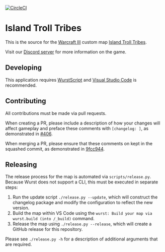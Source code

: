 [![CircleCI](https://circleci.com/gh/island-troll-tribes/island-troll-tribes/tree/master.svg?style=svg)](https://circleci.com/gh/island-troll-tribes/island-troll-tribes/tree/master)

# Island Troll Tribes

This is the source for the [Warcraft III](http://us.blizzard.com/en-us/games/war3/) custom map [Island Troll Tribes](https://www.hiveworkshop.com/threads/island-troll-tribes-v2-99f.297609/).

Visit our [Discord server](https://discord.gg/vmK3P2) for more information on the game.

## Developing

This application requires [WurstScript](https://wurstlang.org/) and [Visual Studio Code](https://code.visualstudio.com/) is recommended.

## Contributing

All contributions must be made via pull requests.

When creating a PR, please include a description of how your changes will affect gameplay and preface these comments with `[changelog: ]`, as demonstrated in [#406](https://github.com/island-troll-tribes/island-troll-tribes/pull/406).

When merging a PR, please ensure that these comments on kept in the squashed commit, as demonstrated in [9fcc944](https://github.com/island-troll-tribes/island-troll-tribes/commit/9fcc944d078db1a87ca1b68a34ebfb5d77f24ba0).

## Releasing 

The release process for the map is automated via `scripts/release.py`. Because Wurst does not support a CLI, this must be executed in separate steps:

1. Run the update script `./release.py --update`, which will construct the changelog package and modify the configuration to reflect the new version.
2. Build the map within VS Code using the `wurst: Build your map via wurst.build (into /_build)` command.
3. Release the map using `./release.py --release`, which will create a GitHub release for this repository.

Please see `./release.py -h` for a description of additional arguments that are required.
